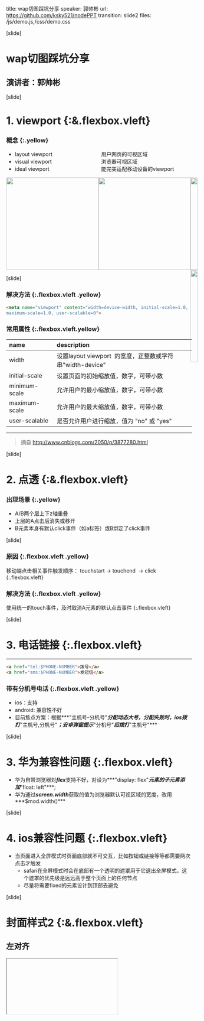 title: wap切图踩坑分享
speaker: 郭帅彬
url: https://github.com/ksky521/nodePPT
transition: slide2
files: /js/demo.js,/css/demo.css

[slide]

# wap切图踩坑分享
## 演讲者：郭帅彬

[slide]

# 1. viewport {:&.flexbox.vleft}
### 概念 {:.yellow}
- <span class="layout-name">layout viewport</span> 用户网页的可视区域
- <span class="layout-name">visual viewport</span> 浏览器可视区域
- <span class="layout-name">ideal viewport</span>  能完美适配移动设备的viewport

<div style="display: flex;justify-content:space-between;">
    <img src="http://images.cnitblog.com/blog/130623/201407/300958521655944.png" style="height: 250px;">
    <img src="http://images.cnitblog.com/blog/130623/201407/300958533834472.png" style="height: 250px;">
    <div style="width: 160px;">
        <img src="http://images.cnitblog.com/blog/130623/201407/300958563683726.png" style="width: 100%;">
        <img src="http://images.cnitblog.com/blog/130623/201407/300958567274384.png" style="width: 100%;">
    </div>
</div>

[slide]

### 解决方法 {:.flexbox.vleft .yellow}
``` html 
<meta name="viewport" content="width=device-width, initial-scale=1.0,
maximum-scale=1.0, user-scalable=0">
```
### 常用属性 {:.flexbox.vleft.yellow}
|name   |description     |
|:------|:---------------|
|width|设置layout viewport  的宽度，正整数或字符串"width-device"|
|initial-scale|设置页面的初始缩放值，数字，可带小数|
|minimum-scale|允许用户的最小缩放值，数字，可带小数|
|maximum-scale|允许用户的最大缩放值，数字，可带小数|
|user-scalable|是否允许用户进行缩放，值为 "no" 或 "yes"|
__________________________
>摘自 http://www.cnblogs.com/2050/p/3877280.html

[slide]

# 2. 点透 {:&.flexbox.vleft}
### 出现场景 {:.yellow}
- A/B两个层上下z轴重叠
- 上层的A点击后消失或移开
- B元素本身有默认click事件（如a标签）或B绑定了click事件

[slide]
### 原因 {:.flexbox.vleft .yellow}
移动端点击相关事件触发顺序： touchstart -> touchend  -> click {:.flexbox.vleft}
### 解决方法 {:.flexbox.vleft .yellow}
使用统一的touch事件，及时取消A元素的默认点击事件 {:.flexbox.vleft}

[slide]

# 3. 电话链接 {:.flexbox.vleft}
__________________________
``` html 
<a href="tel:$PHONE-NUMBER">拨号</a>
<a href="sms:$PHONE-NUMBER">发短信</a>
```

### 带有分机号电话 {:.flexbox.vleft .yellow}
- ios：支持<a href="tel:主机号,分机号"></a>
- android: 兼容性不好
- 目前焦点方案：根据***"主机号-分机号"***分配动态大号，分配失败时，ios拨打***"主机号,分机号"***；安卓弹窗提示***"分机号"***后拨打***"主机号"***

[slide]

# 3. 华为兼容性问题 {:.flexbox.vleft}

- 华为自带浏览器对***flex***支持不好，对设为***"display: flex"***元素的子元素添加***"float: left"***;
- 华为通过***screen.width***获取的值为浏览器默认可视区域的宽度，改用***$mod.width()***

[slide]

# 4. ios兼容性问题 {:.flexbox.vleft}

- 当页面进入全屏模式时页面底部就不可交互，比如按钮或链接等等都需要两次点击才触发
    - safari在全屏模式时会在底部有一个透明的遮罩用于它退出全屏模式，这个遮罩的优先级是远远高于整个页面上的任何节点
    - 尽量将需要fixed的元素设计到顶部去避免

[slide]

# 封面样式2 {:&.flexbox.vleft}
## 左对齐

<iframe data-src="http://www.baidu.com" src="about:blank;"></iframe>


<style type="text/css">
code { 
    white-space: normal;  
    word-break: break-all;
}
.layout-name {
    display: inline-block;
    width: 230px;
}
</style>